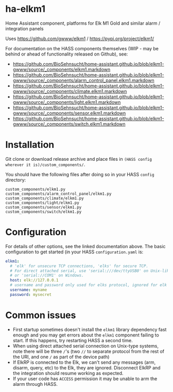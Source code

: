 # ha-elkm1
Home Assistant component, platforms for Elk M1 Gold and similar alarm / integration panels

Uses https://github.com/gwww/elkm1 / https://pypi.org/project/elkm1/

For documentation on the HASS components themselves (WIP - may be behind or ahead of functionality released on Github), see:
* https://github.com/BioSehnsucht/home-assistant.github.io/blob/elkm1-gwww/source/_components/elkm1.markdown
* https://github.com/BioSehnsucht/home-assistant.github.io/blob/elkm1-gwww/source/_components/alarm_control_panel.elkm1.markdown
* https://github.com/BioSehnsucht/home-assistant.github.io/blob/elkm1-gwww/source/_components/climate.elkm1.markdown
* https://github.com/BioSehnsucht/home-assistant.github.io/blob/elkm1-gwww/source/_components/light.elkm1.markdown
* https://github.com/BioSehnsucht/home-assistant.github.io/blob/elkm1-gwww/source/_components/sensor.elkm1.markdown
* https://github.com/BioSehnsucht/home-assistant.github.io/blob/elkm1-gwww/source/_components/switch.elkm1.markdown

# Installation
Git clone or download release archive and place files in `(HASS config wherever it is)/custom_components/`.

You should have the following files after doing so in your HASS `config` directory:
```
custom_components/elkm1.py
custom_components/alarm_control_panel/elkm1.py
custom_components/climate/elkm1.py
custom_components/light/elkm1.py
custom_components/sensor/elkm1.py
custom_components/switch/elkm1.py
```

# Configuration
For details of other options, see the linked documentation above. The basic configuration to get started (in your HASS `configuration.yaml` is:
```yaml
elkm1:
  # 'elk' for unsecure TCP connections, 'elks' for secure TCP. 
  # For direct attached serial, use 'serial:///dev/ttyUSB0' on Unix-like systems (Linux, OS/X, etc)
  # or 'serial://COM1' on Windows.
  host: elk://127.0.0.1
  # username and password only used for elks protocol, ignored for elk
  username: myname
  password: mysecret
```

# Common issues
* First startup sometimes doesn't install the `elkm1` library dependency fast enough and you may get errors about the `elkm1` component failing to start. If this happens, try restarting HASS a second time.
* When using direct attached serial connection on Unix-type systems, note there will be three `/`'s (two `//` to separate protocol from the rest of the URI, and one `/` as part of the device path)
* If ElkRP is connected to the Elk, we can't send any messages (arm, disarm, query, etc) to the Elk, they are ignored. Disconnect ElkRP and the integration should resume working as expected.
* If your user code has `ACCESS` permission it may be unable to arm the alarm through HASS.
